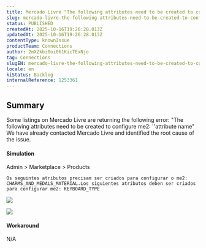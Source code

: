 ```yaml
---
title: Mercado Livre "The following attributes need to be created to configure me2: ''attribute name."
slug: mercado-livre-the-following-attributes-need-to-be-created-to-configure-me2-attribute-name
status: PUBLISHED
createdAt: 2025-10-16T19:26:28.013Z
updatedAt: 2025-10-16T19:26:28.013Z
contentType: knownIssue
productTeam: Connections
author: 2mXZkbi0oi061KicTExNjo
tag: Connections
slugEN: mercado-livre-the-following-attributes-need-to-be-created-to-configure-me2-attribute-name
locale: en
kiStatus: Backlog
internalReference: 1253361
---
```


## Summary


Some listings on Mercado Livre are returning the following error: "The following attributes need to be created to configure me2: ''attribute name"
We have already contacted Mercado Livre and identified the root cause of the issue.


#### Simulation



Admin > Marketplace > Products

    Os seguintes atributos precisam ser criados para configurar o me2: CHARMS_AND_MEDALS_MATERIAL.Los siguientes atributos deben ser criados para configurar me2: KEYBOARD_TYPE


 ![](https://vtexhelp.zendesk.com/attachments/token/3E9OM6bkGAbmCH6mX5U9f0SOm/?name=image.png)

 ![](https://vtexhelp.zendesk.com/attachments/token/n6Jmp5fJYCGf5Dfr1H6cAamNF/?name=image.png)


#### Workaround


N/A



